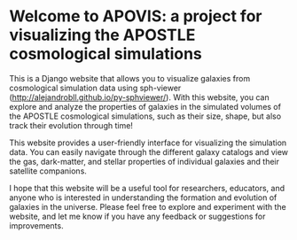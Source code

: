 # Welcome to APOVIS: a project for visualizing the APOSTLE cosmological simulations

This is a Django website that allows you to visualize galaxies from cosmological simulation data using sph-viewer (http://alejandrobll.github.io/py-sphviewer/). With this website, you can explore and analyze the properties of galaxies in the simulated volumes of the APOSTLE cosmological simulations, such as their size, shape, but also track their evolution through time!

This website provides a user-friendly interface for visualizing the simulation data. You can easily navigate through the different galaxy catalogs and view the gas, dark-matter, and stellar properties of individual galaxies and their satellite companions.

I hope that this website will be a useful tool for researchers, educators, and anyone who is interested in understanding the formation and evolution of galaxies in the universe. Please feel free to explore and experiment with the website, and let me know if you have any feedback or suggestions for improvements.